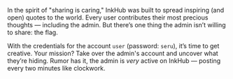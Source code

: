 In the spirit of "sharing is caring," InkHub was built to spread inspiring (and open) quotes to the world. Every user contributes their most precious thoughts — including the admin.  But there’s one thing the admin isn’t willing to share: the flag.

With the credentials for the account `user` (password: `seru`), it’s time to get creative. Your mission? Take over the admin's account and uncover what they’re hiding. Rumor has it, the admin is *very* active on InkHub — posting every two minutes like clockwork.
